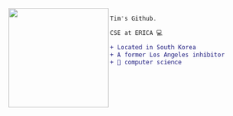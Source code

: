 <img align="left" height="200" src="https://media.giphy.com/media/ao9DUiTKH60XS/giphy.gif"/>

```diff
Tim's Github.

CSE at ERICA 💻

+ Located in South Korea
+ A former Los Angeles inhibitor
+ 📖 computer science
```
